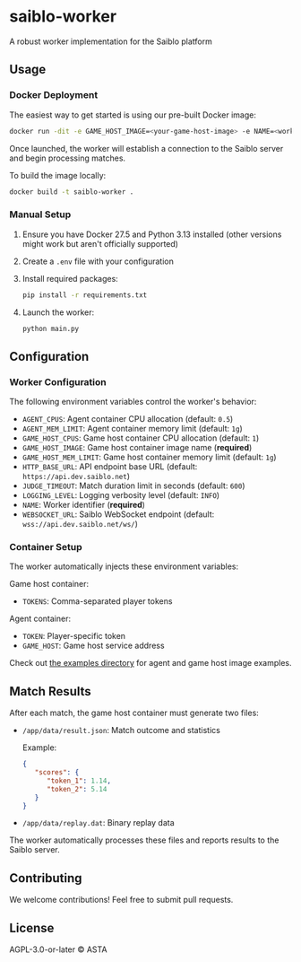 # saiblo-worker

A robust worker implementation for the Saiblo platform

## Usage

### Docker Deployment

The easiest way to get started is using our pre-built Docker image:

```sh
docker run -dit -e GAME_HOST_IMAGE=<your-game-host-image> -e NAME=<worker-name> --mount type=bind,src=/var/run/docker.sock,dst=/var/run/docker.sock --rm ghcr.io/thuasta/saiblo-worker
```

Once launched, the worker will establish a connection to the Saiblo server and begin processing matches.

To build the image locally:

```sh
docker build -t saiblo-worker .
```

### Manual Setup

1. Ensure you have Docker 27.5 and Python 3.13 installed (other versions might work but aren't officially supported)

2. Create a `.env` file with your configuration

3. Install required packages:
   ```bash
   pip install -r requirements.txt
   ```

4. Launch the worker:
   ```bash
   python main.py
   ```

## Configuration

### Worker Configuration

The following environment variables control the worker's behavior:

- `AGENT_CPUS`: Agent container CPU allocation (default: `0.5`)
- `AGENT_MEM_LIMIT`: Agent container memory limit (default: `1g`)
- `GAME_HOST_CPUS`: Game host container CPU allocation (default: `1`)
- `GAME_HOST_IMAGE`: Game host container image name (**required**)
- `GAME_HOST_MEM_LIMIT`: Game host container memory limit (default: `1g`)
- `HTTP_BASE_URL`: API endpoint base URL (default: `https://api.dev.saiblo.net`)
- `JUDGE_TIMEOUT`: Match duration limit in seconds (default: `600`)
- `LOGGING_LEVEL`: Logging verbosity level (default: `INFO`)
- `NAME`: Worker identifier (**required**)
- `WEBSOCKET_URL`: Saiblo WebSocket endpoint (default: `wss://api.dev.saiblo.net/ws/`)

### Container Setup

The worker automatically injects these environment variables:

Game host container:
- `TOKENS`: Comma-separated player tokens

Agent container:
- `TOKEN`: Player-specific token
- `GAME_HOST`: Game host service address

Check out [the examples directory](examples/) for agent and game host image examples.

## Match Results

After each match, the game host container must generate two files:

- `/app/data/result.json`: Match outcome and statistics

  Example:
  ```json
  {
     "scores": {
        "token_1": 1.14,
        "token_2": 5.14
     }
  }
  ```

- `/app/data/replay.dat`: Binary replay data

The worker automatically processes these files and reports results to the Saiblo server.

## Contributing

We welcome contributions! Feel free to submit pull requests.

## License

AGPL-3.0-or-later © ASTA
